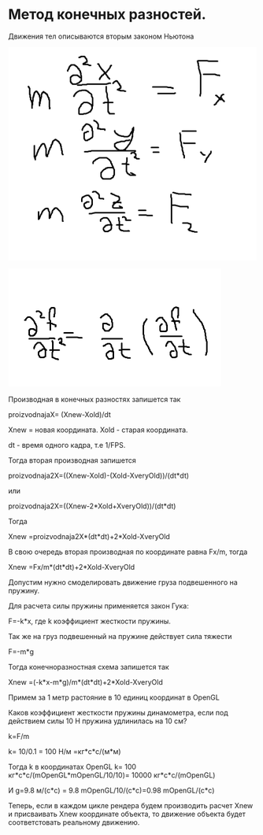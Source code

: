 # Метод конечных разностей.

Движения тел описываются вторым законом Ньютона

![Image alt](https://github.com/Vislouhi/Java-OpenGL/blob/master/2newton.png)


![Image alt](https://github.com/Vislouhi/Java-OpenGL/blob/master/2proizvodnaya.png)


Производная в конечных разностях запишется так

proizvodnajaX= (Xnew-Xold)/dt

Xnew = новая координата. Xold - старая координата.

dt - время одного кадра, т.е 1/FPS.

Тогда вторая производная запишется

proizvodnaja2X=((Xnew-Xold)-(Xold-XveryOld))/(dt*dt)

или

proizvodnaja2X=((Xnew-2\*Xold+XveryOld))/(dt*dt)

Тогда

Xnew =proizvodnaja2X*(dt*dt)+2\*Xold-XveryOld

В свою очередь вторая производная по координате равна Fx/m, тогда

Xnew =Fx/m*(dt*dt)+2\*Xold-XveryOld

Допустим нужно смоделировать движение груза подвешенного на пружину.

Для расчета силы пружины применяется закон Гука:

F=-k\*x, где k коэффициент жесткости пружины.

Так же на груз подвешенный на пружине действует сила тяжести

F=-m\*g

Тогда конечноразностная схема запишется так

Xnew =(-k\*x-m\*g)/m\*(dt*dt)+2\*Xold-XveryOld

Примем за 1 метр растояние в 10 единиц координат в OpenGL

Каков коэффициент жесткости пружины динамометра, если под действием силы 10 Н пружина удлинилась на 10 см?

k=F/m

k= 10/0.1 = 100 Н/м =кг\*с\*с/(м\*м)


Тогда k в координатах OpenGL k= 100 кг\*с\*с/(mOpenGL\*mOpenGL/10/10)= 10000 кг\*с\*с/(mOpenGL)

И g=9.8 м/(с\*с) = 9.8 mOpenGL/10/(с\*с)=0.98 mOpenGL/(с\*с)

Теперь, если в каждом цикле рендера будем производить расчет Xnew и присваивать Xnew координате объекта, то движение объекта будет соответстовать реальному движению.




